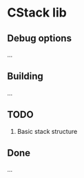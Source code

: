 # CStack lib

## Debug options

...

## Building

...

## TODO
1. Basic stack structure 

## Done

...

